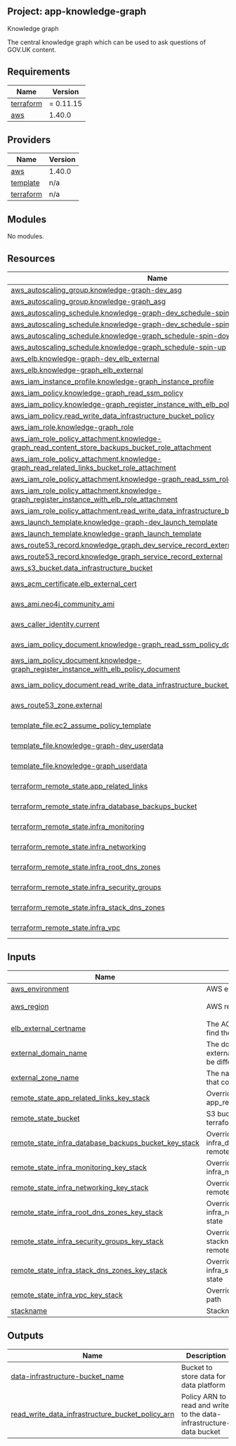 ## Project: app-knowledge-graph

Knowledge graph

The central knowledge graph which can be used to ask questions of GOV.UK content.

## Requirements

| Name | Version |
|------|---------|
| <a name="requirement_terraform"></a> [terraform](#requirement\_terraform) | = 0.11.15 |
| <a name="requirement_aws"></a> [aws](#requirement\_aws) | 1.40.0 |

## Providers

| Name | Version |
|------|---------|
| <a name="provider_aws"></a> [aws](#provider\_aws) | 1.40.0 |
| <a name="provider_template"></a> [template](#provider\_template) | n/a |
| <a name="provider_terraform"></a> [terraform](#provider\_terraform) | n/a |

## Modules

No modules.

## Resources

| Name | Type |
|------|------|
| [aws_autoscaling_group.knowledge-graph-dev_asg](https://registry.terraform.io/providers/hashicorp/aws/1.40.0/docs/resources/autoscaling_group) | resource |
| [aws_autoscaling_group.knowledge-graph_asg](https://registry.terraform.io/providers/hashicorp/aws/1.40.0/docs/resources/autoscaling_group) | resource |
| [aws_autoscaling_schedule.knowledge-graph-dev_schedule-spin-down](https://registry.terraform.io/providers/hashicorp/aws/1.40.0/docs/resources/autoscaling_schedule) | resource |
| [aws_autoscaling_schedule.knowledge-graph-dev_schedule-spin-up](https://registry.terraform.io/providers/hashicorp/aws/1.40.0/docs/resources/autoscaling_schedule) | resource |
| [aws_autoscaling_schedule.knowledge-graph_schedule-spin-down](https://registry.terraform.io/providers/hashicorp/aws/1.40.0/docs/resources/autoscaling_schedule) | resource |
| [aws_autoscaling_schedule.knowledge-graph_schedule-spin-up](https://registry.terraform.io/providers/hashicorp/aws/1.40.0/docs/resources/autoscaling_schedule) | resource |
| [aws_elb.knowledge-graph-dev_elb_external](https://registry.terraform.io/providers/hashicorp/aws/1.40.0/docs/resources/elb) | resource |
| [aws_elb.knowledge-graph_elb_external](https://registry.terraform.io/providers/hashicorp/aws/1.40.0/docs/resources/elb) | resource |
| [aws_iam_instance_profile.knowledge-graph_instance_profile](https://registry.terraform.io/providers/hashicorp/aws/1.40.0/docs/resources/iam_instance_profile) | resource |
| [aws_iam_policy.knowledge-graph_read_ssm_policy](https://registry.terraform.io/providers/hashicorp/aws/1.40.0/docs/resources/iam_policy) | resource |
| [aws_iam_policy.knowledge-graph_register_instance_with_elb_policy](https://registry.terraform.io/providers/hashicorp/aws/1.40.0/docs/resources/iam_policy) | resource |
| [aws_iam_policy.read_write_data_infrastructure_bucket_policy](https://registry.terraform.io/providers/hashicorp/aws/1.40.0/docs/resources/iam_policy) | resource |
| [aws_iam_role.knowledge-graph_role](https://registry.terraform.io/providers/hashicorp/aws/1.40.0/docs/resources/iam_role) | resource |
| [aws_iam_role_policy_attachment.knowledge-graph_read_content_store_backups_bucket_role_attachment](https://registry.terraform.io/providers/hashicorp/aws/1.40.0/docs/resources/iam_role_policy_attachment) | resource |
| [aws_iam_role_policy_attachment.knowledge-graph_read_related_links_bucket_role_attachment](https://registry.terraform.io/providers/hashicorp/aws/1.40.0/docs/resources/iam_role_policy_attachment) | resource |
| [aws_iam_role_policy_attachment.knowledge-graph_read_ssm_role_attachment](https://registry.terraform.io/providers/hashicorp/aws/1.40.0/docs/resources/iam_role_policy_attachment) | resource |
| [aws_iam_role_policy_attachment.knowledge-graph_register_instance_with_elb_role_attachment](https://registry.terraform.io/providers/hashicorp/aws/1.40.0/docs/resources/iam_role_policy_attachment) | resource |
| [aws_iam_role_policy_attachment.read_write_data_infrastructure_bucket_role_attachment](https://registry.terraform.io/providers/hashicorp/aws/1.40.0/docs/resources/iam_role_policy_attachment) | resource |
| [aws_launch_template.knowledge-graph-dev_launch_template](https://registry.terraform.io/providers/hashicorp/aws/1.40.0/docs/resources/launch_template) | resource |
| [aws_launch_template.knowledge-graph_launch_template](https://registry.terraform.io/providers/hashicorp/aws/1.40.0/docs/resources/launch_template) | resource |
| [aws_route53_record.knowledge_graph_dev_service_record_external](https://registry.terraform.io/providers/hashicorp/aws/1.40.0/docs/resources/route53_record) | resource |
| [aws_route53_record.knowledge_graph_service_record_external](https://registry.terraform.io/providers/hashicorp/aws/1.40.0/docs/resources/route53_record) | resource |
| [aws_s3_bucket.data_infrastructure_bucket](https://registry.terraform.io/providers/hashicorp/aws/1.40.0/docs/resources/s3_bucket) | resource |
| [aws_acm_certificate.elb_external_cert](https://registry.terraform.io/providers/hashicorp/aws/1.40.0/docs/data-sources/acm_certificate) | data source |
| [aws_ami.neo4j_community_ami](https://registry.terraform.io/providers/hashicorp/aws/1.40.0/docs/data-sources/ami) | data source |
| [aws_caller_identity.current](https://registry.terraform.io/providers/hashicorp/aws/1.40.0/docs/data-sources/caller_identity) | data source |
| [aws_iam_policy_document.knowledge-graph_read_ssm_policy_document](https://registry.terraform.io/providers/hashicorp/aws/1.40.0/docs/data-sources/iam_policy_document) | data source |
| [aws_iam_policy_document.knowledge-graph_register_instance_with_elb_policy_document](https://registry.terraform.io/providers/hashicorp/aws/1.40.0/docs/data-sources/iam_policy_document) | data source |
| [aws_iam_policy_document.read_write_data_infrastructure_bucket_policy_document](https://registry.terraform.io/providers/hashicorp/aws/1.40.0/docs/data-sources/iam_policy_document) | data source |
| [aws_route53_zone.external](https://registry.terraform.io/providers/hashicorp/aws/1.40.0/docs/data-sources/route53_zone) | data source |
| [template_file.ec2_assume_policy_template](https://registry.terraform.io/providers/hashicorp/template/latest/docs/data-sources/file) | data source |
| [template_file.knowledge-graph-dev_userdata](https://registry.terraform.io/providers/hashicorp/template/latest/docs/data-sources/file) | data source |
| [template_file.knowledge-graph_userdata](https://registry.terraform.io/providers/hashicorp/template/latest/docs/data-sources/file) | data source |
| [terraform_remote_state.app_related_links](https://registry.terraform.io/providers/hashicorp/terraform/latest/docs/data-sources/remote_state) | data source |
| [terraform_remote_state.infra_database_backups_bucket](https://registry.terraform.io/providers/hashicorp/terraform/latest/docs/data-sources/remote_state) | data source |
| [terraform_remote_state.infra_monitoring](https://registry.terraform.io/providers/hashicorp/terraform/latest/docs/data-sources/remote_state) | data source |
| [terraform_remote_state.infra_networking](https://registry.terraform.io/providers/hashicorp/terraform/latest/docs/data-sources/remote_state) | data source |
| [terraform_remote_state.infra_root_dns_zones](https://registry.terraform.io/providers/hashicorp/terraform/latest/docs/data-sources/remote_state) | data source |
| [terraform_remote_state.infra_security_groups](https://registry.terraform.io/providers/hashicorp/terraform/latest/docs/data-sources/remote_state) | data source |
| [terraform_remote_state.infra_stack_dns_zones](https://registry.terraform.io/providers/hashicorp/terraform/latest/docs/data-sources/remote_state) | data source |
| [terraform_remote_state.infra_vpc](https://registry.terraform.io/providers/hashicorp/terraform/latest/docs/data-sources/remote_state) | data source |

## Inputs

| Name | Description | Type | Default | Required |
|------|-------------|------|---------|:--------:|
| <a name="input_aws_environment"></a> [aws\_environment](#input\_aws\_environment) | AWS environment | `string` | n/a | yes |
| <a name="input_aws_region"></a> [aws\_region](#input\_aws\_region) | AWS region | `string` | `"eu-west-1"` | no |
| <a name="input_elb_external_certname"></a> [elb\_external\_certname](#input\_elb\_external\_certname) | The ACM cert domain name to find the ARN of | `string` | n/a | yes |
| <a name="input_external_domain_name"></a> [external\_domain\_name](#input\_external\_domain\_name) | The domain name of the external DNS records, it could be different from the zone name | `string` | n/a | yes |
| <a name="input_external_zone_name"></a> [external\_zone\_name](#input\_external\_zone\_name) | The name of the Route53 zone that contains external records | `string` | n/a | yes |
| <a name="input_remote_state_app_related_links_key_stack"></a> [remote\_state\_app\_related\_links\_key\_stack](#input\_remote\_state\_app\_related\_links\_key\_stack) | Override stackname path to app\_related\_links remote state | `string` | `""` | no |
| <a name="input_remote_state_bucket"></a> [remote\_state\_bucket](#input\_remote\_state\_bucket) | S3 bucket we store our terraform state in | `string` | n/a | yes |
| <a name="input_remote_state_infra_database_backups_bucket_key_stack"></a> [remote\_state\_infra\_database\_backups\_bucket\_key\_stack](#input\_remote\_state\_infra\_database\_backups\_bucket\_key\_stack) | Override stackname path to infra\_database\_backups\_bucket remote state | `string` | `""` | no |
| <a name="input_remote_state_infra_monitoring_key_stack"></a> [remote\_state\_infra\_monitoring\_key\_stack](#input\_remote\_state\_infra\_monitoring\_key\_stack) | Override stackname path to infra\_monitoring remote state | `string` | `""` | no |
| <a name="input_remote_state_infra_networking_key_stack"></a> [remote\_state\_infra\_networking\_key\_stack](#input\_remote\_state\_infra\_networking\_key\_stack) | Override infra\_networking remote state path | `string` | `""` | no |
| <a name="input_remote_state_infra_root_dns_zones_key_stack"></a> [remote\_state\_infra\_root\_dns\_zones\_key\_stack](#input\_remote\_state\_infra\_root\_dns\_zones\_key\_stack) | Override stackname path to infra\_root\_dns\_zones remote state | `string` | `""` | no |
| <a name="input_remote_state_infra_security_groups_key_stack"></a> [remote\_state\_infra\_security\_groups\_key\_stack](#input\_remote\_state\_infra\_security\_groups\_key\_stack) | Override infra\_security\_groups stackname path to infra\_vpc remote state | `string` | `""` | no |
| <a name="input_remote_state_infra_stack_dns_zones_key_stack"></a> [remote\_state\_infra\_stack\_dns\_zones\_key\_stack](#input\_remote\_state\_infra\_stack\_dns\_zones\_key\_stack) | Override stackname path to infra\_stack\_dns\_zones remote state | `string` | `""` | no |
| <a name="input_remote_state_infra_vpc_key_stack"></a> [remote\_state\_infra\_vpc\_key\_stack](#input\_remote\_state\_infra\_vpc\_key\_stack) | Override infra\_vpc remote state path | `string` | `""` | no |
| <a name="input_stackname"></a> [stackname](#input\_stackname) | Stackname | `string` | n/a | yes |

## Outputs

| Name | Description |
|------|-------------|
| <a name="output_data-infrastructure-bucket_name"></a> [data-infrastructure-bucket\_name](#output\_data-infrastructure-bucket\_name) | Bucket to store data for data platform |
| <a name="output_read_write_data_infrastructure_bucket_policy_arn"></a> [read\_write\_data\_infrastructure\_bucket\_policy\_arn](#output\_read\_write\_data\_infrastructure\_bucket\_policy\_arn) | Policy ARN to read and write to the data-infrastructure-data bucket |
